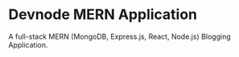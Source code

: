 # Devnode MERN Application

A full-stack MERN (MongoDB, Express.js, React, Node.js) Blogging Application.
